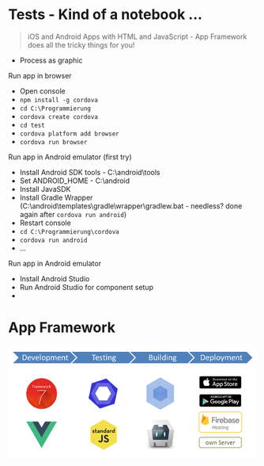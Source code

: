 # Tests - Kind of a notebook ...

> iOS and Android Apps with HTML and JavaScript - App Framework does all the tricky things for you!

+ Process as graphic

Run app in browser
- Open console
- `npm install -g cordova`
- `cd C:\Programmierung`
- `cordova create cordova`
- `cd test`
- `cordova platform add browser`
- `cordova run browser`

Run app in Android emulator (first try)
- Install Android SDK tools - C:\android\tools
- Set ANDROID_HOME - C:\android
- Install JavaSDK
- Install Gradle Wrapper (C:\android\templates\gradle\wrapper\gradlew.bat - needless? done again after `cordova run android`)
- Restart console
- `cd C:\Programmierung\cordova`
- `cordova run android`
- ...

Run app in Android emulator
- Install Android Studio
- Run Android Studio for component setup
- 



# App Framework

![Process](process.png)
